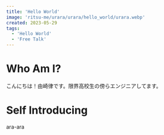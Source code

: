 ```yaml
---
title: 'Hello World'
image: 'ritsu-me/urara/urara/hello_world/urara.webp'
created: 2023-05-29
tags:
  - 'Hello World'
  - 'Free Talk'
---
```


# Who Am I?

こんにちは！由崎律です。限界高校生の傍らエンジニアしてます。

# Self Introducing

ara-ara
